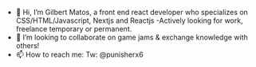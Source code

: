 - 👋 Hi, I’m Gilbert Matos, a front end react developer who specializes on CSS/HTML/Javascript, Nextjs and Reactjs
-Actively looking for work, freelance temporary or permanent.
- 💞️ I’m looking to collaborate on game jams & exchange knowledge with others!
- 📫 How to reach me:
Tw: @punisherx6

<!---
treblig-punisher/treblig-punisher is a ✨ special ✨ repository because its `README.md` (this file) appears on your GitHub profile.
You can click the Preview link to take a look at your changes.
--->

